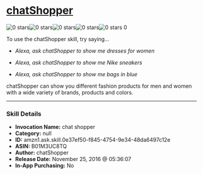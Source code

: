 # [chatShopper](http://alexa.amazon.com/#skills/amzn1.ask.skill.0e37ef50-f845-4754-9e34-48da6497c12e)
![0 stars](../../images/ic_star_border_black_18dp_1x.png)![0 stars](../../images/ic_star_border_black_18dp_1x.png)![0 stars](../../images/ic_star_border_black_18dp_1x.png)![0 stars](../../images/ic_star_border_black_18dp_1x.png)![0 stars](../../images/ic_star_border_black_18dp_1x.png) 0

To use the chatShopper skill, try saying...

* *Alexa, ask chatShopper to show me dresses for women*

* *Alexa, ask chatShopper to show me Nike sneakers*

* *Alexa, ask chatShopper to show me bags in blue*

chatShopper can show you different fashion products for men and women with a wide variety of brands, products and colors.

***

### Skill Details

* **Invocation Name:** chat shopper
* **Category:** null
* **ID:** amzn1.ask.skill.0e37ef50-f845-4754-9e34-48da6497c12e
* **ASIN:** B01M3UC8TQ
* **Author:** chatShopper
* **Release Date:** November 25, 2016 @ 05:36:07
* **In-App Purchasing:** No

